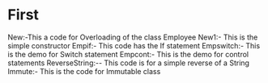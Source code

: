 # First
New:-This a code for Overloading of the class Employee
New1:- This is the simple constructor
Empif:- This code has the If statement
Empswitch:- This is the demo for Switch statement
Empcont:- This is the demo for control statements
ReverseString:-- This code is for a simple reverse of a String
Immute:- This is the code for Immutable class
